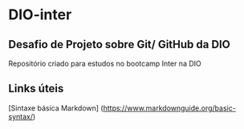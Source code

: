 # DIO-inter

## Desafio  de Projeto  sobre Git/ GitHub da DIO

Repositório criado para estudos no bootcamp Inter na DIO

## Links úteis
[Sintaxe básica Markdown] (https://www.markdownguide.org/basic-syntax/)
